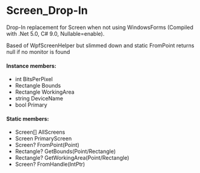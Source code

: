 # Screen_Drop-In
Drop-In replacement for Screen when not using WindowsForms (Compiled with .Net 5.0, C# 9.0, Nullable=enable).

Based of WpfScreenHelper but slimmed down and static FromPoint returns null if no monitor is found

#### Instance members:
* int BitsPerPixel
* Rectangle Bounds
* Rectangle WorkingArea
* string DeviceName
* bool Primary

#### Static members:
* Screen[] AllScreens
* Screen PrimaryScreen
* Screen? FromPoint(Point)
* Rectangle? GetBounds(Point/Rectangle)
* Rectangle? GetWorkingArea(Point/Rectangle)
* Screen? FromHandle(IntPtr)

